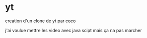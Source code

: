 # yt
creation d'un clone de yt par coco

j'ai voulue mettre les video avec java scipt mais ça na pas marcher
